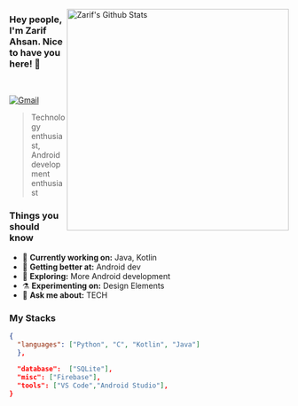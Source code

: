 [<img align="right" width="400" src="https://github-readme-stats.vercel.app/api?username=ZarifAhsan&&show_icons=true&theme=tokyonight&count_private=true" alt="Zarif's Github Stats"/>](https://github.com/ZarifAhsan)

### Hey people, I'm Zarif Ahsan. Nice to have you here! 👋
<br/> 

[![Gmail](https://img.shields.io/badge/%20-Send%20Mail-black?color=222244&labelColor=000000&logo=gmail&logoColor=f5f7fe)](mailto:mdzarifahsan@gmail.com?subject=From%20GitHub&&body=Hi,%20there.%20Found%20you%20on%20GitHub!%20Let's%20talk%20about...)

> Technology enthusiast, Android development enthusiast <br/>

### Things you should know

- 🔭 <b>Currently working on:</b> Java, Kotlin
- 🌱 <b>Getting better at:</b> Android dev
- 🤔 <b>Exploring:</b> More Android development 
- ⚗️ <b>Experimenting on:</b> Design Elements
- 💬 <b>Ask me about:</b> TECH

### My Stacks

```json
{
  "languages": ["Python", "C", "Kotlin", "Java"]    
  },
  
  "database":  ["SQLite"],
  "misc": ["Firebase"],
  "tools": ["VS Code","Android Studio"],
}
```
